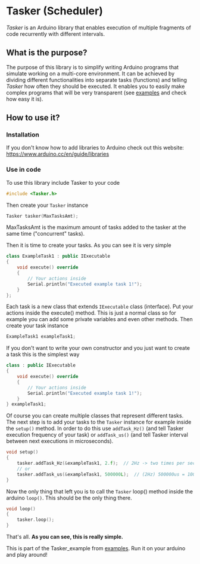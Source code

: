 # Tasker (Scheduler)

_Tasker_ is an Arduino library that enables execution of multiple fragments of code recurrently with different intervals.
 
## What is the purpose?

The purpose of this library is to simplify writing Arduino programs that simulate working on a multi-core environment. It can be achieved by dividing different functionalities into separate tasks (functions) and telling _Tasker_ how often they should be executed.
It enables you to easily make complex programs that will be very transparent (see [examples](https://github.com/JanWielgus/Tasker/tree/master/examples) and check how easy it is).

## How to use it?

### Installation

If you don't know how to add libraries to Arduino check out this website: https://www.arduino.cc/en/guide/libraries

### Use in code

To use this library include Tasker to your code

```cpp
#include <Tasker.h>
```

Then create your `Tasker` instance

```cpp
Tasker tasker(MaxTasksAmt);
```

MaxTasksAmt is the maximum amount of tasks added to the tasker at the same time ("concurrent" tasks).

Then it is time to create your tasks. As you can see it is very simple

```cpp
class ExampleTask1 : public IExecutable
{
    void execute() override
    {
        // Your actions inside
        Serial.println("Executed example task 1!");
    }
};
```

Each task is a new class that extends `IExecutable` class (interface). Put your actions inside the execute() method. This is just a normal class so for example you can add some private variables and even other methods.
Then create your task instance

```cpp
ExampleTask1 exampleTask1;
```

If you don't want to write your own constructor and you just want to create a task this is the simplest way

```cpp
class : public IExecutable
{
    void execute() override
    {
        // Your actions inside
        Serial.println("Executed example task 1!");
    }
} exampleTask1;
```

Of course you can create multiple classes that represent different tasks.
The next step is to add your tasks to the `Tasker` instance for example inside the `setup()` method.
In order to do this use `addTask_Hz()` (and tell Tasker execution frequency of your task) or `addTask_us()` (and tell Tasker interval between next executions in microseconds).

```cpp
void setup()
{
    tasker.addTask_Hz(&exampleTask1, 2.f);  // 2Hz -> two times per second
    // or
    tasker.addTask_us(&exampleTask1, 500000L);  // (2Hz) 500000us = 1000000us / 2 -> every two seconds
}
```

Now the only thing that left you is to call the `Tasker` loop() method inside the arduino `loop()`. This should be the only thing there.

```cpp
void loop()
{
    tasker.loop();
}
```

That's all.
**As you can see, this is really simple.**

This is part of the Tasker_example from [examples](https://github.com/JanWielgus/Tasker/tree/master/examples). Run it on your arduino and play around!





